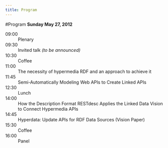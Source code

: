 ```yaml
--- 
title: Program
---
```

#Program
**Sunday May 27, 2012**

<dl>
  <dt>09:00</dt><dd>Plenary</dd>
  <dt>09:30</dt><dd>Invited talk <em>(to be announced)</em></dd>
  <dt>10:30</dt><dd>Coffee</dd>
  <dt>11:00</dt><dd>The necessity of hypermedia RDF and an approach to achieve it</dd>
  <dt>11:45</dt><dd>Semi-Automatically Modeling Web APIs to Create Linked APIs</dd>
  <dt>12:30</dt><dd>Lunch</dd>
  <dt>14:00</dt><dd>How the Description Format RESTdesc Applies the Linked Data Vision to Connect Hypermedia APIs</dd>
  <dt>14:45</dt><dd>Hyperdata: Update APIs for RDF Data Sources (Vision Paper)</dd>
  <dt>15:30</dt><dd>Coffee</dd>
  <dt>16:00</dt><dd>Panel</dd>
</dl>
